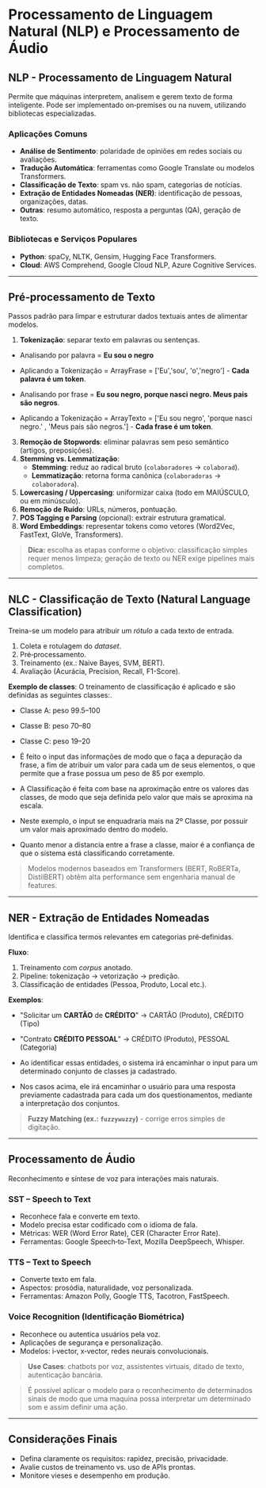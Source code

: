 # Processamento de Linguagem Natural (NLP) e Processamento de Áudio

## NLP - Processamento de Linguagem Natural
Permite que máquinas interpretem, analisem e gerem texto de forma inteligente. Pode ser implementado on‑premises ou na nuvem, utilizando bibliotecas especializadas.

### Aplicações Comuns
- **Análise de Sentimento**: polaridade de opiniões em redes sociais ou avaliações.
- **Tradução Automática**: ferramentas como Google Translate ou modelos Transformers.
- **Classificação de Texto**: spam vs. não spam, categorias de notícias.
- **Extração de Entidades Nomeadas (NER)**: identificação de pessoas, organizações, datas.
- **Outras**: resumo automático, resposta a perguntas (QA), geração de texto.

### Bibliotecas e Serviços Populares
- **Python**: spaCy, NLTK, Gensim, Hugging Face Transformers.
- **Cloud**: AWS Comprehend, Google Cloud NLP, Azure Cognitive Services.

---

## Pré‑processamento de Texto
Passos padrão para limpar e estruturar dados textuais antes de alimentar modelos.

1. **Tokenização**: separar texto em palavras ou sentenças.
- Analisando por palavra = **Eu sou o negro**
- Aplicando a Tokenização = ArrayFrase = ['Eu','sou', 'o','negro'] - **Cada palavra é um token**.

- Analisando por frase = **Eu sou negro, porque nasci negro. Meus pais são negros**.
- Aplicando a Tokenização = ArrayTexto = ['Eu sou negro', 'porque nasci negro.' , 'Meus pais são negros.'] - **Cada frase é um token**.

 
3. **Remoção de Stopwords**: eliminar palavras sem peso semântico (artigos, preposições).
4. **Stemming vs. Lemmatização**:
   - **Stemming**: reduz ao radical bruto (`colaboradores` → `colaborad`).
   - **Lemmatização**: retorna forma canônica (`colaboradoras` → `colaboradora`).
5. **Lowercasing / Uppercasing**: uniformizar caixa (todo em MAIÚSCULO, ou em minúsculo).
6. **Remoção de Ruído**: URLs, números, pontuação.
7. **POS Tagging e Parsing** (opcional): extrair estrutura gramatical.
8. **Word Embeddings**: representar tokens como vetores (Word2Vec, FastText, GloVe, Transformers).

> **Dica:** escolha as etapas conforme o objetivo: classificação simples requer menos limpeza; geração de texto ou NER exige pipelines mais completos.

---

## NLC - Classificação de Texto (Natural Language Classification)
Treina-se um modelo para atribuir um *rótulo* a cada texto de entrada.

1. Coleta e rotulagem do *dataset*.
2. Pré‑processamento.
3. Treinamento (ex.: Naive Bayes, SVM, BERT).
4. Avaliação (Acurácia, Precision, Recall, F1-Score).

**Exemplo de classes**:
O treinamento de classificação é aplicado e são definidas as seguintes classes:.
- Classe A: peso 99.5–100
- Classe B: peso 70–80
- Classe C: peso 19–20

- É feito o input das informações de modo que o faça a depuração da frase, a fim de atribuir um valor para cada um de seus elementos, o que permite que a frase possua um peso de 85 por exemplo.
- A Classificação é feita com base na aproximação entre os valores das classes, de modo que seja definida pelo valor que mais se aproxima na escala.
- Neste exemplo, o input se enquadraria mais na 2º Classe, por possuir um valor mais aproximado dentro do modelo.
- Quanto menor a distancia entre a frase a classe, maior é a confiança de que o sistema está classificando corretamente. 

> Modelos modernos baseados em Transformers (BERT, RoBERTa, DistilBERT) obtêm alta performance sem engenharia manual de features.

---

## NER - Extração de Entidades Nomeadas
Identifica e classifica termos relevantes em categorias pré‑definidas.

**Fluxo**:
1. Treinamento com *corpus* anotado.
2. Pipeline: tokenização → vetorização → predição.
3. Classificação de entidades (Pessoa, Produto, Local etc.).

**Exemplos**:
- "Solicitar um **CARTÃO** de **CRÉDITO**" → CARTÃO (Produto), CRÉDITO (Tipo)
- "Contrato **CRÉDITO PESSOAL**" → CRÉDITO (Produto), PESSOAL (Categoria)

- Ao identificar essas entidades, o sistema irá encaminhar o input para um determinado conjunto de classes ja cadastrado.

- Nos casos acima, ele irá encaminhar o usuário para uma resposta previamente cadastrada para cada um dos questionamentos, mediante a interpretação dos conjuntos.

> **Fuzzy Matching (ex.: `fuzzywuzzy`)** - corrige erros simples de digitação.

---

## Processamento de Áudio
Reconhecimento e síntese de voz para interações mais naturais.

### SST – Speech to Text
- Reconhece fala e converte em texto.
- Modelo precisa estar codificado com o idioma de fala.
- Métricas: WER (Word Error Rate), CER (Character Error Rate).
- Ferramentas: Google Speech‑to‑Text, Mozilla DeepSpeech, Whisper.

### TTS – Text to Speech
- Converte texto em fala.
- Aspectos: prosódia, naturalidade, voz personalizada.
- Ferramentas: Amazon Polly, Google TTS, Tacotron, FastSpeech.

### Voice Recognition (Identificação Biométrica)
- Reconhece ou autentica usuários pela voz.
- Aplicações de segurança e personalização.
- Modelos: i‑vector, x‑vector, redes neurais convolucionais.

> **Use Cases**: chatbots por voz, assistentes virtuais, ditado de texto, autenticação bancária.

> É possível aplicar o modelo para o reconhecimento de determinados sinais de modo que uma maquina possa interpretar um determinado som e assim definir uma ação.

---

## Considerações Finais
- Defina claramente os requisitos: rapidez, precisão, privacidade.
- Avalie custos de treinamento vs. uso de APIs prontas.
- Monitore vieses e desempenho em produção.
